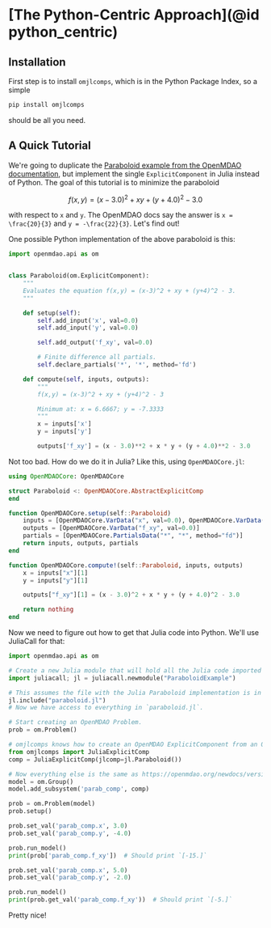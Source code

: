 # [The Python-Centric Approach](@id python_centric)

## Installation
First step is to install `omjlcomps`, which is in the Python Package Index, so a simple

```bash
pip install omjlcomps
```

should be all you need.

## A Quick Tutorial
We're going to duplicate the [Paraboloid example from the OpenMDAO documentation](https://openmdao.org/newdocs/versions/latest/basic_user_guide/single_disciplinary_optimization/first_analysis.html), but implement the single `ExplicitComponent` in Julia instead of Python.
The goal of this tutorial is to minimize the paraboloid
```math
f(x,y) = (x - 3.0)^2 + xy + (y + 4.0)^2 - 3.0
```
with respect to ``x`` and ``y``.
The OpenMDAO docs say the answer is ``x = \frac{20}{3}`` and ``y = -\frac{22}{3}``.
Let's find out!

One possible Python implementation of the above paraboloid is this:

```python
import openmdao.api as om


class Paraboloid(om.ExplicitComponent):
    """
    Evaluates the equation f(x,y) = (x-3)^2 + xy + (y+4)^2 - 3.
    """

    def setup(self):
        self.add_input('x', val=0.0)
        self.add_input('y', val=0.0)

        self.add_output('f_xy', val=0.0)

        # Finite difference all partials.
        self.declare_partials('*', '*', method='fd')

    def compute(self, inputs, outputs):
        """
        f(x,y) = (x-3)^2 + xy + (y+4)^2 - 3

        Minimum at: x = 6.6667; y = -7.3333
        """
        x = inputs['x']
        y = inputs['y']

        outputs['f_xy'] = (x - 3.0)**2 + x * y + (y + 4.0)**2 - 3.0
```

Not too bad.
How do we do it in Julia?
Like this, using `OpenMDAOCore.jl`:

```julia
using OpenMDAOCore: OpenMDAOCore

struct Paraboloid <: OpenMDAOCore.AbstractExplicitComp
end

function OpenMDAOCore.setup(self::Paraboloid)
    inputs = [OpenMDAOCore.VarData("x", val=0.0), OpenMDAOCore.VarData("y", val=0.0)]
    outputs = [OpenMDAOCore.VarData("f_xy", val=0.0)]
    partials = [OpenMDAOCore.PartialsData("*", "*", method="fd")]
    return inputs, outputs, partials
end

function OpenMDAOCore.compute!(self::Paraboloid, inputs, outputs)
    x = inputs["x"][1]
    y = inputs["y"][1]

    outputs["f_xy"][1] = (x - 3.0)^2 + x * y + (y + 4.0)^2 - 3.0

    return nothing
end
```

Now we need to figure out how to get that Julia code into Python.
We'll use JuliaCall for that:

```python
import openmdao.api as om

# Create a new Julia module that will hold all the Julia code imported into this Python module.
import juliacall; jl = juliacall.newmodule("ParaboloidExample")

# This assumes the file with the Julia Paraboloid implementation is in the current directory and is named `paraboloid.jl`.
jl.include("paraboloid.jl")
# Now we have access to everything in `paraboloid.jl`.

# Start creating an OpenMDAO Problem.
prob = om.Problem()

# omjlcomps knows how to create an OpenMDAO ExplicitComponent from an OpenMDAOCore.AbstractExplicitComp
from omjlcomps import JuliaExplicitComp
comp = JuliaExplicitComp(jlcomp=jl.Paraboloid())

# Now everything else is the same as https://openmdao.org/newdocs/versions/latest/basic_user_guide/single_disciplinary_optimization/first_analysis.html
model = om.Group()
model.add_subsystem('parab_comp', comp)

prob = om.Problem(model)
prob.setup()

prob.set_val('parab_comp.x', 3.0)
prob.set_val('parab_comp.y', -4.0)

prob.run_model()
print(prob['parab_comp.f_xy'])  # Should print `[-15.]`

prob.set_val('parab_comp.x', 5.0)
prob.set_val('parab_comp.y', -2.0)

prob.run_model()
print(prob.get_val('parab_comp.f_xy'))  # Should print `[-5.]`
```

Pretty nice!
